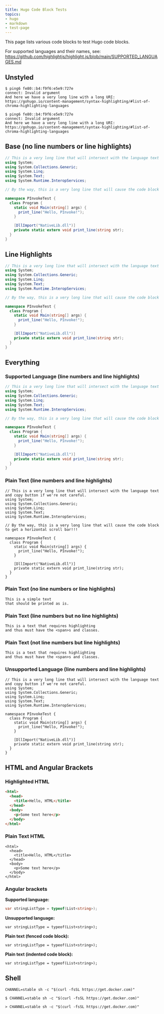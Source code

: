 ```yaml
---
title: Hugo Code Block Tests
topics:
- hugo
- markdown
- test-page
---
```


This page lists various code blocks to test Hugo code blocks.

For supported languages and their names, see: <https://github.com/highlightjs/highlight.js/blob/main/SUPPORTED_LANGUAGES.md>

## Unstyled

    $ ping6 fe80::b4:f9f6:e5e9:727e
    connect: Invalid argument
    And here we have a very long line with a long URI: https://gohugo.io/content-management/syntax-highlighting/#list-of-chroma-highlighting-languages

```
$ ping6 fe80::b4:f9f6:e5e9:727e
connect: Invalid argument
And here we have a very long line with a long URI: https://gohugo.io/content-management/syntax-highlighting/#list-of-chroma-highlighting-languages
```

## Base (no line numbers or line highlights)

```c#
// This is a very long line that will intersect with the language text and copy button if we're not careful.
using System;
using System.Collections.Generic;
using System.Linq;
using System.Text;
using System.Runtime.InteropServices;

// By the way, this is a very long line that will cause the code block to get a horizontal scroll bar!!!

namespace PInvokeTest {
  class Program {
    static void Main(string[] args) {
      print_line("Hello, PInvoke!");
    }

    [DllImport("NativeLib.dll")]
    private static extern void print_line(string str);
  }
}
```

## Line Highlights

```c# {hl_lines="1-3;6 8,13 16 17"}
// This is a very long line that will intersect with the language text and copy button if we're not careful.
using System;
using System.Collections.Generic;
using System.Linq;
using System.Text;
using System.Runtime.InteropServices;

// By the way, this is a very long line that will cause the code block to get a horizontal scroll bar!!!

namespace PInvokeTest {
  class Program {
    static void Main(string[] args) {
      print_line("Hello, PInvoke!");
    }

    [DllImport("NativeLib.dll")]
    private static extern void print_line(string str);
  }
}
```

## Everything

### Supported Language (line numbers and line highlights)

```c# {lineNos=true,hl_lines="1 6 8 13 16 17"}
// This is a very long line that will intersect with the language text and copy button if we're not careful.
using System;
using System.Collections.Generic;
using System.Linq;
using System.Text;
using System.Runtime.InteropServices;

// By the way, this is a very long line that will cause the code block to get a horizontal scroll bar!!!

namespace PInvokeTest {
  class Program {
    static void Main(string[] args) {
      print_line("Hello, PInvoke!");
    }

    [DllImport("NativeLib.dll")]
    private static extern void print_line(string str);
  }
}
```

### Plain Text (line numbers and line highlights)

``` {lineNos=true,hl_lines="1 6 8 13 16 17"}
// This is a very long line that will intersect with the language text and copy button if we're not careful.
using System;
using System.Collections.Generic;
using System.Linq;
using System.Text;
using System.Runtime.InteropServices;

// By the way, this is a very long line that will cause the code block to get a horizontal scroll bar!!!

namespace PInvokeTest {
  class Program {
    static void Main(string[] args) {
      print_line("Hello, PInvoke!");
    }

    [DllImport("NativeLib.dll")]
    private static extern void print_line(string str);
  }
}
```

### Plain Text (no line numbers or line highlights)

```
This is a simple text
that should be printed as is.
```

### Plain Text (line numbers but no line highlights)

``` {lineNos=true}
This is a text that requires highlighting
and thus must have the <span>s and classes.
```

### Plain Text (not line numbers but line highlights)

``` {hl_lines="2"}
This is a text that requires highlighting
and thus must have the <span>s and classes.
```

### Unsupported Language (line numbers and line highlights)

```looks-like-c# {lineNos=true,hl_lines="1 6 11 14 15"}
// This is a very long line that will intersect with the language text and copy button if we're not careful.
using System;
using System.Collections.Generic;
using System.Linq;
using System.Text;
using System.Runtime.InteropServices;

namespace PInvokeTest {
  class Program {
    static void Main(string[] args) {
      print_line("Hello, PInvoke!");
    }

    [DllImport("NativeLib.dll")]
    private static extern void print_line(string str);
  }
}
```

## HTML and Angular Brackets

### Highlighted HTML

```html
<html>
  <head>
    <title>Hello, HTML</title>
  </head>
  <body>
    <p>Some text here</p>
  </body>
</html>
```

### Plain Text HTML

```
<html>
  <head>
    <title>Hello, HTML</title>
  </head>
  <body>
    <p>Some text here</p>
  </body>
</html>
```

### Angular brackets

**Supported language:**

```c#
var stringListType = typeof(List<string>);
```

**Unsupported language:**

```looks-like-c#
var stringListType = typeof(List<string>);
```

**Plain text (fenced code block):**

```
var stringListType = typeof(List<string>);
```

**Plain text (indented code block):**

    var stringListType = typeof(List<string>);

## Shell

```shell
CHANNEL=stable sh -c "$(curl -fsSL https://get.docker.com)"
```

```shell
$ CHANNEL=stable sh -c "$(curl -fsSL https://get.docker.com)"
```

```shell
> CHANNEL=stable sh -c "$(curl -fsSL https://get.docker.com)"
```
